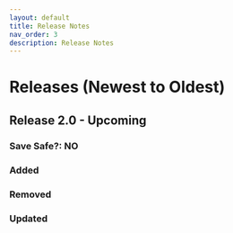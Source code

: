 ```yaml
---
layout: default
title: Release Notes
nav_order: 3
description: Release Notes
---
```


# Releases (Newest to Oldest)

## Release 2.0 - Upcoming

### Save Safe?: NO 

### Added

### Removed

### Updated


